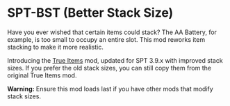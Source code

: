 # SPT-BST (Better Stack Size)

Have you ever wished that certain items could stack? The AA Battery, for example, is too small to occupy an entire slot. This mod reworks item stacking to make it more realistic.

Introducing the [True Items](https://hub.sp-tarkov.com/files/file/1651-true-items/) mod, updated for SPT 3.9.x with improved stack sizes. If you prefer the old stack sizes, you can still copy them from the original True Items mod.

**Warning:** Ensure this mod loads last if you have other mods that modify stack sizes.
